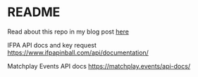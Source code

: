 # README

Read about this repo in my blog post [here](https://www.neontuna.com/blog/2017/09/11/pinballer/)

IFPA API docs and key request https://www.ifpapinball.com/api/documentation/

Matchplay Events API docs https://matchplay.events/api-docs/